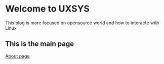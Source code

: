 # Welcome to UXSYS 

This blog is more focused on opensource world and how to interacte with Linux 

## This is the main page 
[About page](about)
